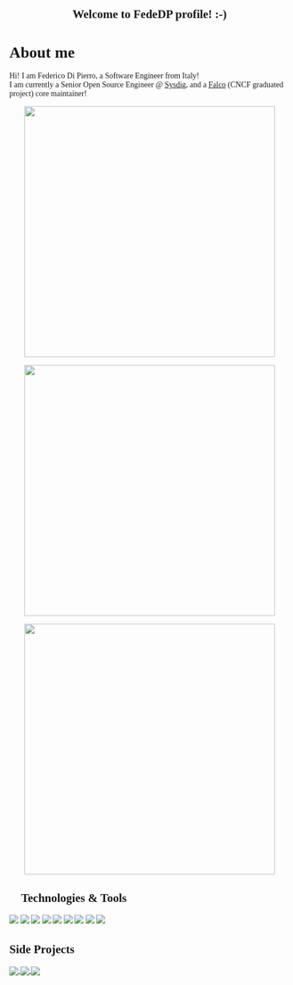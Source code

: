 <!--- [![Visitors](https://visitor-badge.glitch.me/badge?page_id=fededp.visitor-badge)](https://github.com/fededp) -->
<img width="0em" src="https://visitor-badge.glitch.me/badge?page_id=fededp.visitor-badge" />

<span style="font-family:'Hack Nerd Font'">

<h2 align="center">Welcome to FedeDP profile! :-) </h2>

# About me

Hi! I am Federico Di Pierro, a Software Engineer from Italy!  
I am currently a Senior Open Source Engineer @ [Sysdig](https://sysdig.com/), and a [Falco](https://falco.org/) (CNCF graduated project) core maintainer!

<p align="center">
	<img width="450em" src="https://github-readme-stats.vercel.app/api?username=fededp&show_icons=true&include_all_commits=true&count_private=true&hide_border=true&theme=dark" />
</p>

<p align="center">
	<img width="450em" src="https://github-readme-streak-stats.herokuapp.com/?user=fededp&include_all_commits=true&hide_border=true&theme=dark"/>
</p>

<p align="center">
	<img width="450em" src="https://github-readme-stats.vercel.app/api/top-langs/?username=fededp&layout=compact&custom_title=Most%20used%20languages&langs_count=10&include_all_commits=true&hide_progress=true&hide_border=true&theme=dark&hide=">
</p>

## 🔧 Technologies & Tools
![](https://img.shields.io/badge/OS-Linux-informational?style=flat&logo=linux&logoColor=white&color=2bbc8a)
![](https://img.shields.io/badge/Editor-Clion-informational?style=flat&logo=clion&logoColor=white&color=2bbc8a)
![](https://img.shields.io/badge/Editor-Goland-informational?style=flat&logo=goland&logoColor=white&color=2bbc8a)
![](https://img.shields.io/badge/Code-C-informational?style=flat&logo=c&logoColor=white&color=2bbc8a)
![](https://img.shields.io/badge/Code-Python-informational?style=flat&logo=python&logoColor=white&color=2bbc8a)
![](https://img.shields.io/badge/Code-Golang-informational?style=flat&logo=go&logoColor=white&color=2bbc8a)
![](https://img.shields.io/badge/Code-Make-informational?style=flat&logo=cmake&logoColor=white&color=2bbc8a)
![](https://img.shields.io/badge/Shell-Bash-informational?style=flat&logo=gnu-bash&logoColor=white&color=2bbc8a)
![](https://img.shields.io/badge/Tools-Docker-informational?style=flat&logo=docker&logoColor=white&color=2bbc8a)

## Side Projects

<a href="https://github.com/FedeDP/Clight">
  <img align="center" src="https://github-readme-stats.vercel.app/api/pin/?username=fededp&repo=Clight&theme=dark&hide=" />
</a>

<a href="https://github.com/FedeDP/Clightd">
  <img align="center" src="https://github-readme-stats.vercel.app/api/pin/?username=fededp&repo=Clightd&theme=dark&hide=" />
</a>

<a href="https://github.com/FedeDP/libmodule">
  <img align="center" src="https://github-readme-stats.vercel.app/api/pin/?username=fededp&repo=libmodule&theme=dark&hide=" />
</a>    

